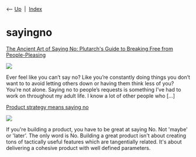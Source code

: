 <div class="nav">

⟵ [Up](index.html)  \|  [Index](index.html)

</div>

# sayingno

<div class="cards">

<div class="card">

<div class="card-title">

[The Ancient Art of Saying No: Plutarch's Guide to Breaking Free from
People-Pleasing](https://www.artofmanliness.com/people/social-skills/the-ancient-art-of-saying-no-plutarch-s-guide-to-breaking-free-from-people-pleasing/)

</div>

<div class="card-image">

[![](https://content.artofmanliness.com/uploads/2024/11/plutarch-no-2.jpg)](https://www.artofmanliness.com/people/social-skills/the-ancient-art-of-saying-no-plutarch-s-guide-to-breaking-free-from-people-pleasing/)

</div>

Ever feel like you can’t say no? Like you’re constantly doing things you
don’t want to to avoid letting others down or having them think less of
you? You’re not alone. Saying no to people’s requests is something I’ve
had to work on throughout my adult life. I know a lot of other people
who \[…\]

</div>

<div class="card">

<div class="card-title">

[Product strategy means saying
no](https://blog.intercom.com/product-strategy-means-saying-no)

</div>

<div class="card-image">

[![](https://blog.intercomassets.com/blog/wp-content/uploads/2016/07/Product_Strategy_Means_Saying_No_Related_V2.png)](https://blog.intercom.com/product-strategy-means-saying-no)

</div>

If you're building a product, you have to be great at saying No. Not
'maybe' or 'later'. The only word is No. Building a great product isn't
about creating tons of tactically useful features which are tangentially
related. It's about delivering a cohesive product with well defined
parameters.

</div>

</div>
